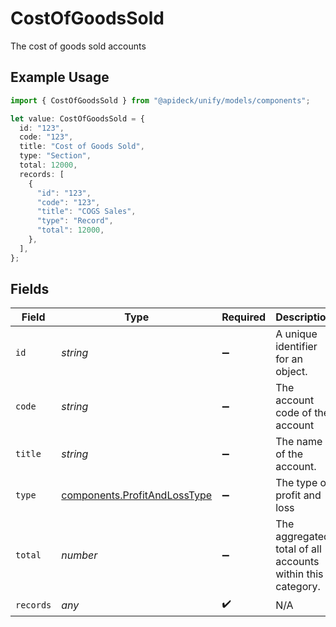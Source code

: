 # CostOfGoodsSold

The cost of goods sold accounts

## Example Usage

```typescript
import { CostOfGoodsSold } from "@apideck/unify/models/components";

let value: CostOfGoodsSold = {
  id: "123",
  code: "123",
  title: "Cost of Goods Sold",
  type: "Section",
  total: 12000,
  records: [
    {
      "id": "123",
      "code": "123",
      "title": "COGS Sales",
      "type": "Record",
      "total": 12000,
    },
  ],
};
```

## Fields

| Field                                                                        | Type                                                                         | Required                                                                     | Description                                                                  | Example                                                                      |
| ---------------------------------------------------------------------------- | ---------------------------------------------------------------------------- | ---------------------------------------------------------------------------- | ---------------------------------------------------------------------------- | ---------------------------------------------------------------------------- |
| `id`                                                                         | *string*                                                                     | :heavy_minus_sign:                                                           | A unique identifier for an object.                                           | 12345                                                                        |
| `code`                                                                       | *string*                                                                     | :heavy_minus_sign:                                                           | The account code of the account                                              | 1100                                                                         |
| `title`                                                                      | *string*                                                                     | :heavy_minus_sign:                                                           | The name of the account.                                                     | Current assets                                                               |
| `type`                                                                       | [components.ProfitAndLossType](../../models/components/profitandlosstype.md) | :heavy_minus_sign:                                                           | The type of profit and loss                                                  | Section                                                                      |
| `total`                                                                      | *number*                                                                     | :heavy_minus_sign:                                                           | The aggregated total of all accounts within this category.                   | 1000                                                                         |
| `records`                                                                    | *any*                                                                        | :heavy_check_mark:                                                           | N/A                                                                          |                                                                              |